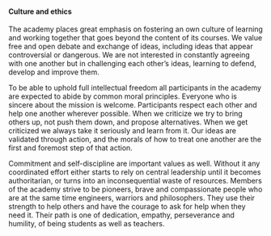 #### Culture and ethics

The academy places great emphasis on fostering an own culture of learning and working together that goes beyond the content of its courses. We value free and open debate and exchange of ideas, including ideas that appear controversial or dangerous. We are not interested in constantly agreeing with one another but in challenging each other’s ideas, learning to defend, develop and improve them.

To be able to uphold full intellectual freedom all participants in the academy are expected to abide by common moral principles. Everyone who is sincere about the mission is welcome. Participants respect each other and help one another wherever possible. When we criticize we try to bring others up, not push them down, and propose alternatives. When we get criticized we always take it seriously and learn from it. Our ideas are validated through action, and the morals of how to treat one another are the first and foremost step of that action.

Commitment and self-discipline are important values as well. Without it any coordinated effort either starts to rely on central leadership until it becomes authoritarian, or turns into an inconsequential waste of resources. Members of the academy strive to be pioneers, brave and compassionate people who are at the same time engineers, warriors and philosophers. They use their strength to help others and have the courage to ask for help when they need it. Their path is one of dedication, empathy, perseverance and humility, of being students as well as teachers.
